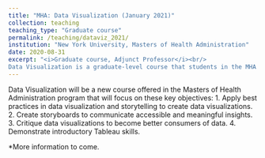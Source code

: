 ```yaml
---
title: "MHA: Data Visualization (January 2021)"
collection: teaching
teaching_type: "Graduate course"
permalink: /teaching/dataviz_2021/ 
institution: "New York University, Masters of Health Administration"
date: 2020-08-31
excerpt: "<i>Graduate course, Adjunct Professor</i><br/>
Data Visualization is a graduate-level course that students in the MHA program will take to gain practical skills in data visualization."
---
```

Data Visualization will be a new course offered in the Masters of Health Administration program that will focus on these key objectives: 1. Apply best practices in data visualization and storytelling to create data visualizations. 2. Create storyboards to communicate accessible and meaningful insights. 3. Critique data visualizations to become better consumers of data. 4. Demonstrate introductory Tableau skills.

*More information to come. 
